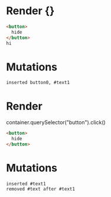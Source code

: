 # Render {}
```html
<button>
  hide
</button>
hi
```

# Mutations
```
inserted button0, #text1
```


# Render 
container.querySelector("button").click()

```html
<button>
  hide
</button>
```

# Mutations
```
inserted #text1
removed #text after #text1
```
